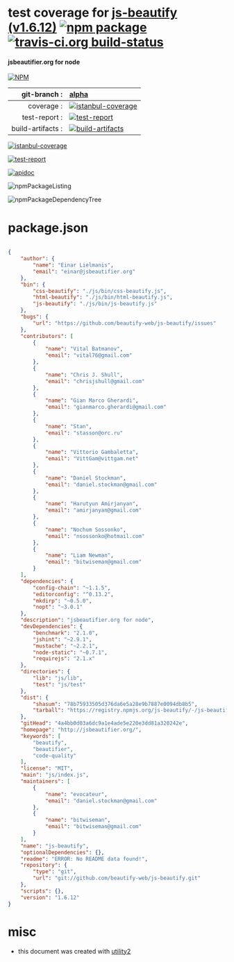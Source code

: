 # test coverage for  [js-beautify (v1.6.12)](http://jsbeautifier.org/)  [![npm package](https://img.shields.io/npm/v/npmtest-js-beautify.svg?style=flat-square)](https://www.npmjs.org/package/npmtest-js-beautify) [![travis-ci.org build-status](https://api.travis-ci.org/npmtest/node-npmtest-js-beautify.svg)](https://travis-ci.org/npmtest/node-npmtest-js-beautify)
#### jsbeautifier.org for node

[![NPM](https://nodei.co/npm/js-beautify.png?downloads=true)](https://www.npmjs.com/package/js-beautify)

| git-branch : | [alpha](https://github.com/npmtest/node-npmtest-js-beautify/tree/alpha)|
|--:|:--|
| coverage : | [![istanbul-coverage](https://npmtest.github.io/node-npmtest-js-beautify/build/coverage.badge.svg)](https://npmtest.github.io/node-npmtest-js-beautify/build/coverage.html/index.html)|
| test-report : | [![test-report](https://npmtest.github.io/node-npmtest-js-beautify/build/test-report.badge.svg)](https://npmtest.github.io/node-npmtest-js-beautify/build/test-report.html)|
| build-artifacts : | [![build-artifacts](https://npmtest.github.io/node-npmtest-js-beautify/glyphicons_144_folder_open.png)](https://github.com/npmtest/node-npmtest-js-beautify/tree/gh-pages/build)|

[![istanbul-coverage](https://npmtest.github.io/node-npmtest-js-beautify/build/screenCapture.buildCustomOrg.browser.coverage.html.png)](https://npmtest.github.io/node-npmtest-js-beautify/build/coverage.html/index.html)

[![test-report](https://npmtest.github.io/node-npmtest-js-beautify/build/screenCapture.buildCustomOrg.browser.%252Fhome%252Ftravis%252Fbuild%252Fnpmtest%252Fnode-npmtest-js-beautify%252Ftmp%252Fbuild%252Ftest-report.html.png)](https://npmtest.github.io/node-npmtest-js-beautify/build/test-report.html)

[![apidoc](https://npmdoc.github.io/node-npmdoc-js-beautify/build/screenCapture.buildApidoc.browser.%252Fhome%252Ftravis%252Fbuild%252Fnpmdoc%252Fnode-npmdoc-js-beautify%252Ftmp%252Fbuild%252Fapidoc.html.png)](https://npmdoc.github.io/node-npmdoc-js-beautify/build/apidoc.html)

![npmPackageListing](https://npmtest.github.io/node-npmtest-js-beautify/build/screenCapture.npmPackageListing.svg)

![npmPackageDependencyTree](https://npmtest.github.io/node-npmtest-js-beautify/build/screenCapture.npmPackageDependencyTree.svg)



# package.json

```json

{
    "author": {
        "name": "Einar Lielmanis",
        "email": "einar@jsbeautifier.org"
    },
    "bin": {
        "css-beautify": "./js/bin/css-beautify.js",
        "html-beautify": "./js/bin/html-beautify.js",
        "js-beautify": "./js/bin/js-beautify.js"
    },
    "bugs": {
        "url": "https://github.com/beautify-web/js-beautify/issues"
    },
    "contributors": [
        {
            "name": "Vital Batmanov",
            "email": "vital76@gmail.com"
        },
        {
            "name": "Chris J. Shull",
            "email": "chrisjshull@gmail.com"
        },
        {
            "name": "Gian Marco Gherardi",
            "email": "gianmarco.gherardi@gmail.com"
        },
        {
            "name": "Stan",
            "email": "stasson@orc.ru"
        },
        {
            "name": "Vittorio Gambaletta",
            "email": "VittGam@vittgam.net"
        },
        {
            "name": "Daniel Stockman",
            "email": "daniel.stockman@gmail.com"
        },
        {
            "name": "Harutyun Amirjanyan",
            "email": "amirjanyan@gmail.com"
        },
        {
            "name": "Nochum Sossonko",
            "email": "nsossonko@hotmail.com"
        },
        {
            "name": "Liam Newman",
            "email": "bitwiseman@gmail.com"
        }
    ],
    "dependencies": {
        "config-chain": "~1.1.5",
        "editorconfig": "^0.13.2",
        "mkdirp": "~0.5.0",
        "nopt": "~3.0.1"
    },
    "description": "jsbeautifier.org for node",
    "devDependencies": {
        "benchmark": "2.1.0",
        "jshint": "~2.9.1",
        "mustache": "~2.2.1",
        "node-static": "~0.7.1",
        "requirejs": "2.1.x"
    },
    "directories": {
        "lib": "js/lib",
        "test": "js/test"
    },
    "dist": {
        "shasum": "78b75933505d376da6e5a28e9b7887e0094db8b5",
        "tarball": "https://registry.npmjs.org/js-beautify/-/js-beautify-1.6.12.tgz"
    },
    "gitHead": "4a4bb0d03a6dc9a1e4ade5e220e3dd81a320242e",
    "homepage": "http://jsbeautifier.org/",
    "keywords": [
        "beautify",
        "beautifier",
        "code-quality"
    ],
    "license": "MIT",
    "main": "js/index.js",
    "maintainers": [
        {
            "name": "evocateur",
            "email": "daniel.stockman@gmail.com"
        },
        {
            "name": "bitwiseman",
            "email": "bitwiseman@gmail.com"
        }
    ],
    "name": "js-beautify",
    "optionalDependencies": {},
    "readme": "ERROR: No README data found!",
    "repository": {
        "type": "git",
        "url": "git://github.com/beautify-web/js-beautify.git"
    },
    "scripts": {},
    "version": "1.6.12"
}
```



# misc
- this document was created with [utility2](https://github.com/kaizhu256/node-utility2)
